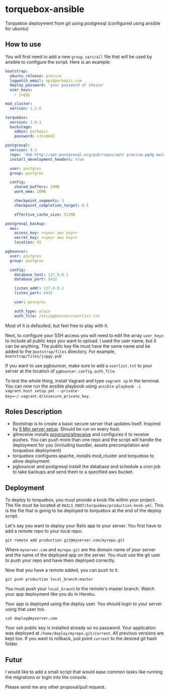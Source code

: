 torquebox-ansible
=================

Torquebox deployment from git using postgresql (configured using ansible for ubuntu)


How to use
----------

You will first need to add a new ```group_vars/all``` file that will be used by ansible to configure the script. Here is an example:

```yaml
bootstrap:
  ubuntu_release: precise
  logwatch_email: ops@porkepic.com
  deploy_password: 'your password of choice'
  user_keys: 
    - juggy

mod_cluster:
  version: 1.2.6

torquebox:
  version: 3.0.1
  backstage:
    admin: porkepic
    password: c3cube42

postgresql:
  version: 9.3
  repo: 'deb http://apt.postgresql.org/pub/repos/apt/ precise-pgdg main'
  install_development_headers: true

  user: postgres
  group: postgres

  config:
    shared_buffers: 24MB
    work_mem: 16MB

    checkpoint_segments: 3
    checkpoint_completion_target: 0.5

    effective_cache_size: 512MB

postgresql_backup:
  aws:
    access_key: <<your aws key>>
    secret_key: <<your aws key>>
    location: US

pgbouncer:
  user: postgres
  group: postgres

  config:
    database_host: 127.0.0.1
    database_port: 5432

    listen_addr: 127.0.0.1
    listen_port: 6432

    user: postgres

    auth_type: plain
    auth_file: /etc/pgbouncer/userlist.txt

```

Most of it is defaulted, but feel free to play with it. 

Next, to configure your SSH access you will need to edit the array ```user_keys``` to include all public keys you want to upload. I used the user name, but it can be anything. The public key file must have the same name and be added to the ```bootstrap/files``` directory. For example, ```bootstrap/files/juggy.pub```

If you want to use pgbouncer, make sure to add a ```userlist.txt``` to your server at the location of ```pgbouncer.config.auth_file```.

To test the whole thing, install Vagrant and type ```vagrant up``` in the terminal. You can now run the ansible playbook using ```ansible-playbook -i vagrant.host setup.yml --private-key=~/.vagrant.d/insecure_private_key```.


Roles Description
-----------------

- Bootstrap is to create a basic secure server that updates itself. Inspired by [5 Min server setup](http://plusbryan.com/my-first-5-minutes-on-a-server-or-essential-security-for-linux-servers). Should be run on every host.
- gitreceive installs [progrium/gitreceive](https://github.com/progrium/gitreceive) and configures it to receive pushes. You can push more than one repo and the script will handle the deployment for you (including bundler, assets precompilation and torquebox deployment)
- torquebox configures apache, installs mod_cluster and torquebox to allow deployment.
- pgbouncer and postgresql install the database and schedule a cron job to take backups and send them to a specified aws bucket.


Deployment
----------
To deploy to torquebox, you must provide a knob file within your project. The file must be located at ```RAILS_ROOT/torquebox/production-knob-yml```. This is the file that is going to be deployed to torquebox at the end of the deploy script.

Let's say you want to deploy your Rails app to your server. You first have to add a remote repo to your local repo:
```
git remote add production git@myserver.com/myrepo.git
```
Where ```myserver.com``` and ```myrepo.git``` are the domain name of your server and the name of the deployed app on the server. You must use the git user to push your repo and have them deployed correctly.

Now that you have a remote added, you can push to it.
```
git push production local_branch:master
```
You must push your ```local_branch``` to the remote's master branch. Watch your app deployment like you do in Heroku.

Your app is deployed using the deploy user. You should login to your server using that user too. 
```
ssh deploy@myserver.com
```
Your ssh public key is installed already so no password. Your application was deployed at ```/home/deploy/myrepo.git/current```. All previous versions are kept too. If you want to rollback, just point ```current``` to the desired git hash folder.

Futur
-----
I would like to add a small script that would ease common tasks like running the migrations or login into the console.

Please send me any other proposal/pull request.
